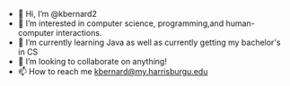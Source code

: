- 👋 Hi, I’m @kbernard2
- 👀 I’m interested in computer science, programming,and human-computer interactions.
- 🌱 I’m currently learning Java as well as currently getting my bachelor's in CS
- 💞️ I’m looking to collaborate on anything!
- 📫 How to reach me kbernard@my.harrisburgu.edu

<!---
kbernard2/kbernard2 is a ✨ special ✨ repository because its `README.md` (this file) appears on your GitHub profile.
You can click the Preview link to take a look at your changes.
--->
